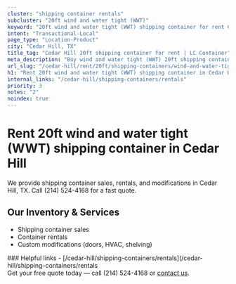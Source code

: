 ```yaml
---
cluster: "shipping container rentals"
subcluster: "20ft wind and water tight (WWT)"
keyword: "20ft wind and water tight (WWT) shipping container for rent Cedar Hill, TX"
intent: "Transactional-Local"
page_type: "Location-Product"
city: "Cedar Hill, TX"
title_tag: "Cedar Hill 20ft shipping container for rent | LC Container"
meta_description: "Buy wind and water tight (WWT) 20ft shipping container rent with local delivery in Cedar Hill, TX. LC Container — local Since 2003. Request a fast quote today."
url_slug: "/cedar-hill/rent/20ft/shipping-containers/wind-and-water-tight-wwt"
h1: "Rent 20ft wind and water tight (WWT) shipping container in Cedar Hill"
internal_links: "/cedar-hill/shipping-containers/rentals"
priority: 3
notes: "2"
noindex: true
---
```


# Rent 20ft wind and water tight (WWT) shipping container in Cedar Hill

We provide shipping container sales, rentals, and modifications in Cedar Hill, TX. Call (214) 524-4168 for a fast quote.

## Our Inventory & Services
- Shipping container sales
- Container rentals
- Custom modifications (doors, HVAC, shelving)

<div data-section="internal-links">
### Helpful links
- [/cedar-hill/shipping-containers/rentals](/cedar-hill/shipping-containers/rentals
</div>

<div data-section="cta">
Get your free quote today — call (214) 524-4168 or <a href="/contact">contact us</a>.
</div>

<script type="application/ld+json">{"@context":"https://schema.org","@type":"FAQPage","mainEntity":[{"@type":"Question","name":"How much does delivery cost in Cedar Hill, TX?","acceptedAnswer":{"@type":"Answer","text":"Delivery costs vary by distance and container size. Most deliveries in Cedar Hill, TX range from $150-$300. Call (214) 524-4168 for an exact quote based on your specific location."}},{"@type":"Question","name":"Do you offer financing or payment plans?","acceptedAnswer":{"@type":"Answer","text":"We accept major credit cards, checks, and can discuss commercial terms for bulk purchases. Call (214) 524-4168 to discuss options."}},{"@type":"Question","name":"Can you customize containers in Cedar Hill, TX?","acceptedAnswer":{"@type":"Answer","text":"Yes — we perform modifications like doors, HVAC, insulation, and shelving. Request a custom quote at (214) 524-4168 or via our contact form."}}]}</script>
